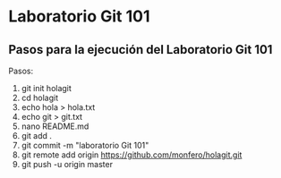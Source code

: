 # Laboratorio Git 101

## Pasos para la ejecución del Laboratorio Git 101

Pasos:
1. git init holagit
2. cd holagit
3. echo hola > hola.txt
4. echo git > git.txt
5. nano README.md
6. git add .
7. git commit -m "laboratorio Git 101"
8. git remote add origin https://github.com/monfero/holagit.git
9. git push -u origin master
